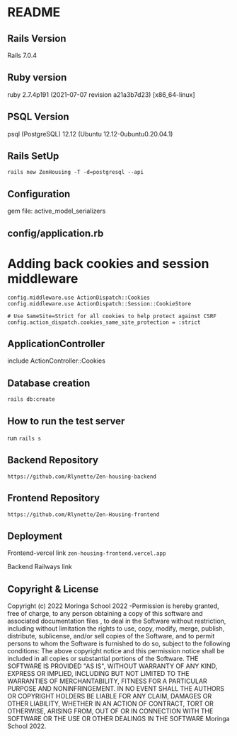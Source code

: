 # README

## Rails Version
Rails 7.0.4

## Ruby version
ruby 2.7.4p191 (2021-07-07 revision a21a3b7d23) [x86_64-linux]

## PSQL Version
psql (PostgreSQL) 12.12 (Ubuntu 12.12-0ubuntu0.20.04.1)

## Rails SetUp
`rails new ZenHousing -T -d=postgresql --api`


## Configuration
gem file: active_model_serializers

## config/application.rb
 # Adding back cookies and session middleware
    config.middleware.use ActionDispatch::Cookies
    config.middleware.use ActionDispatch::Session::CookieStore

    # Use SameSite=Strict for all cookies to help protect against CSRF
    config.action_dispatch.cookies_same_site_protection = :strict

## ApplicationController
include ActionController::Cookies

## Database creation
`rails db:create`


## How to run the test server
run `rails s`

## Backend Repository
`https://github.com/Rlynette/Zen-housing-backend`

## Frontend Repository
`https://github.com/Rlynette/Zen-Housing-frontend`


## Deployment
Frontend-vercel link
`zen-housing-frontend.vercel.app`

Backend Railways link


## Copyright & License
Copyright (c) 2022 Moringa School 2022 -Permission is hereby granted, free of charge, to any person obtaining a copy of this software and associated documentation files , to deal in the Software without restriction, including without limitation the rights to use, copy, modify, merge, publish, distribute, sublicense, and/or sell copies of the Software, and to permit persons to whom the Software is furnished to do so, subject to the following conditions: The above copyright notice and this permission notice shall be included in all copies or substantial portions of the Software. THE SOFTWARE IS PROVIDED "AS IS", WITHOUT WARRANTY OF ANY KIND, EXPRESS OR IMPLIED, INCLUDING BUT NOT LIMITED TO THE WARRANTIES OF MERCHANTABILITY, FITNESS FOR A PARTICULAR PURPOSE AND NONINFRINGEMENT. IN NO EVENT SHALL THE AUTHORS OR COPYRIGHT HOLDERS BE LIABLE FOR ANY CLAIM, DAMAGES OR OTHER LIABILITY, WHETHER IN AN ACTION OF CONTRACT, TORT OR OTHERWISE, ARISING FROM, OUT OF OR IN CONNECTION WITH THE SOFTWARE OR THE USE OR OTHER DEALINGS IN THE SOFTWARE Moringa School 2022. 